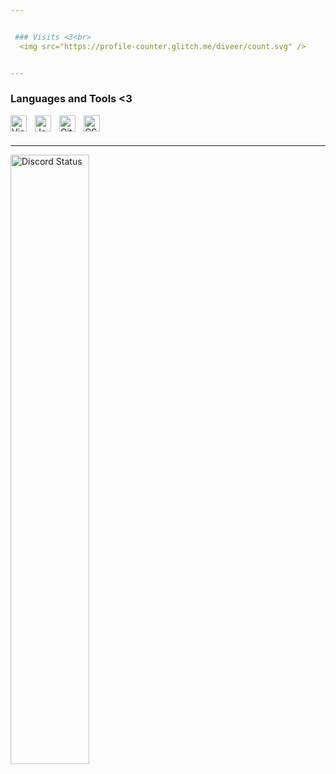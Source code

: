 ```yaml
---


 ### Visits <3<br>
  <img src="https://profile-counter.glitch.me/diveer/count.svg" />


--- 
```

### Languages and Tools <3

[<img align="left" alt="Visual Studio Code" width="26px" src="https://cdn.jsdelivr.net/gh/devicons/devicon/icons/vscode/vscode-original.svg" style="padding-right:10px;" />](https://github.com/wwso)
[<img align="left" alt="JavaScript" width="26px" src="https://img.icons8.com/color/344/python--v1.png" style="padding-right:10px;" />](https://github.com/wwso)

[<img align="left" alt="GitHub" width="26px" src="https://user-images.githubusercontent.com/3369400/139447912-e0f43f33-6d9f-45f8-be46-2df5bbc91289.png" style="padding-right:10px;" />](https://github.com/wwso)
[<img align="left" alt="CSharp" width="26px" src="https://cdn.jsdelivr.net/gh/devicons/devicon/icons/csharp/csharp-original.svg" style="padding-right:10px;" />](https://github.com/wwso)
<br />
<br />



---
<a href="https://discord.com/users/619340445692067890" target="_blank">
    <img width="50%" align="left" alt="Discord Status" src="https://lanyard.cnrad.dev/api/619340445692067890">
</a>
<!--
**Yosefbesher/Yosefbesher** is a ✨ _special_ ✨ repository because its `README.md` (this file) appears on your GitHub profile.

Here are some ideas to get you started:

- 🔭 I’m currently working on ...
- 🌱 I’m currently learning ...
- 👯 I’m looking to collaborate on ...
- 🤔 I’m looking for help with ...
- 💬 Ask me about ...
- 📫 How to reach me: ...
- 😄 Pronouns: ...
- ⚡ Fun fact: ...
-->

